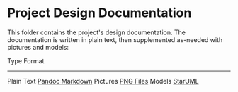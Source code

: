 # Project Design Documentation

This folder contains the project's design documentation. The documentation
is written in plain text, then supplemented as-needed with pictures and
models:

Type        Format
----------- -------------------------
Plain Text  [Pandoc Markdown][1]
Pictures    [PNG Files][2]
Models      [StarUML][3]


[1]: https://pandoc.org/MANUAL.html#pandocs-markdown
[2]: https://en.wikipedia.org/wiki/Portable_Network_Graphics
[3]: http://staruml.io
